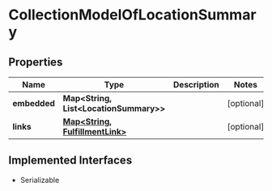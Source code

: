 

# CollectionModelOfLocationSummary


## Properties

| Name | Type | Description | Notes |
|------------ | ------------- | ------------- | -------------|
|**embedded** | **Map&lt;String, List&lt;LocationSummary&gt;&gt;** |  |  [optional] |
|**links** | [**Map&lt;String, FulfillmentLink&gt;**](FulfillmentLink.md) |  |  [optional] |


## Implemented Interfaces

* Serializable


